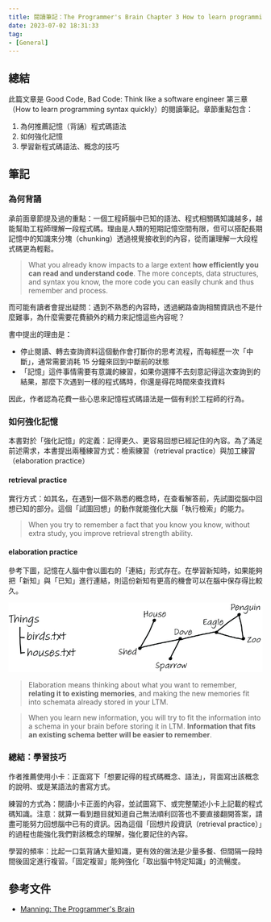 ```yaml
---
title: 閱讀筆記：The Programmer's Brain Chapter 3 How to learn programming syntax quickly
date: 2023-07-02 18:31:33
tag:
- [General]
---
```


## 總結

此篇文章是 Good Code, Bad Code: Think like a software engineer 第三章（How to learn programming syntax quickly）的閱讀筆記。章節重點包含：

1. 為何推薦記憶（背誦）程式碼語法
2. 如何強化記憶
3. 學習新程式碼語法、概念的技巧

## 筆記

### 為何背誦

承前面章節提及過的重點：一個工程師腦中已知的語法、程式相關碼知識越多，越能幫助工程師理解一段程式碼。理由是人類的短期記憶空間有限，但可以搭配長期記憶中的知識來分塊（chunking）透過視覺接收到的內容，從而讓理解一大段程式碼更為輕鬆。

> What you already know impacts to a large extent **how efficiently you can read and understand code**. The more concepts, data structures, and syntax you know, the more code you can easily chunk and thus remember and process.

而可能有讀者會提出疑問：遇到不熟悉的內容時，透過網路查詢相關資訊也不是什麼難事，為什麼需要花費額外的精力來記憶這些內容呢？

書中提出的理由是：

- 停止閱讀、轉去查詢資料這個動作會打斷你的思考流程，而每經歷一次「中斷」，通常需要消耗 15 分鐘來回到中斷前的狀態
- 「記憶」這件事情需要有意識的練習，如果你選擇不去刻意記得這次查詢到的結果，那麼下次遇到一樣的程式碼時，你還是得花時間來查找資料

因此，作者認為花費一些心思來記憶程式碼語法是一個有利於工程師的行為。

### 如何強化記憶

本書對於「強化記憶」的定義：記得更久、更容易回想已經記住的內容。為了滿足前述需求，本書提出兩種練習方式：檢索練習（retrieval practice）與加工練習（elaboration practice）

#### retrieval practice

實行方式：如其名，在遇到一個不熟悉的概念時，在查看解答前，先試圖從腦中回想已知的部分。這個「試圖回想」的動作就能強化大腦「執行檢索」的能力。

> When you try to remember a fact that you know you know, without extra study, you improve retrieval strength ability.

#### elaboration practice

參考下圖，記憶在人腦中會以圖右的「連結」形式存在。在學習新知時，如果能夠把「新知」與「已知」進行連結，則這份新知有更高的機會可以在腦中保存得比較久。

![elaboration practice](/2023/the-programmers-brain-ch3-how-to-learn-programming-syntax-quickly/CH03_F03_Hermans2.png)

> Elaboration means thinking about what you want to remember, **relating it to existing memories**, and making the new memories fit into schemata already stored in your LTM.

> When you learn new information, you will try to fit the information into a schema in your brain before storing it in LTM. **Information that fits an existing schema better will be easier to remember**.

### 總結：學習技巧

作者推薦使用小卡：正面寫下「想要記得的程式碼概念、語法」，背面寫出該概念的說明、或是某語法的書寫方式。

練習的方式為：閱讀小卡正面的內容，並試圖寫下、或完整闡述小卡上記載的程式碼知識。注意：就算一看到題目就知道自己無法順利回答也不要直接翻開答案，請盡可能努力回想腦中已有的資訊。因為這個「回想片段資訊（retrieval practice）」的過程也能強化我們對該概念的理解，強化要記住的內容。

學習的頻率：比起一口氣背誦大量知識，更有效的做法是少量多餐、但間隔一段時間後固定進行複習。「固定複習」能夠強化「取出腦中特定知識」的流暢度。

## 參考文件

- [Manning: The Programmer's Brain](https://www.manning.com/books/the-programmers-brain)
